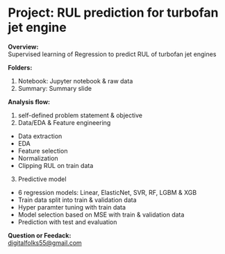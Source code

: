 # Project: RUL prediction for turbofan jet engine  
**Overview:**  
Supervised learning of Regression to predict RUL of turbofan jet engines  

**Folders:**  
1. Notebook: Jupyter notebook & raw data  
2. Summary: Summary slide  
  
**Analysis flow:**  
1. self-defined problem statement & objective  
2. Data/EDA & Feature engineering  
 - Data extraction
 - EDA
 - Feature selection
 - Normalization
 - Clipping RUL on train data
3. Predictive model  
 - 6 regression models: Linear, ElasticNet, SVR, RF, LGBM & XGB
 - Train data split into train & validation data
 - Hyper paramter tuning with train data
 - Model selection based on MSE with train & validation data
 - Prediction with test and evaluation 

**Question or Feedack:**  
digitalfolks55@gmail.com